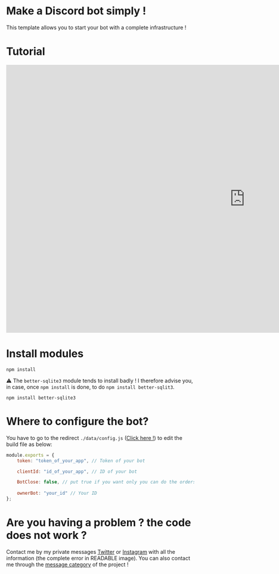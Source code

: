 # Make a Discord bot simply !
This template allows you to start your bot with a complete infrastructure !

# Tutorial
<iframe width="1280" height="720" src="https://www.youtube.com/watch?v=LLTMeutpcyw&t=156s" frameborder="0" allow="accelerometer; autoplay; clipboard-write; encrypted-media; gyroscope; picture-in-picture" allowfullscreen></iframe>

# Install modules
```
npm install
```
⚠️ The `better-sqlite3` module tends to install badly ! I therefore advise you, in case, once `npm install` is done, to do `npm install better-sqlit3`.
```
npm install better-sqlite3
```

# Where to configure the bot?
You have to go to the redirect `./data/config.js` (<a href="https://github.com/Cut0x/start-discord-bot/blob/main/data/config.js">Click here !</a>) to edit the build file as below:
```js
module.exports = {
    token: "token_of_your_app", // Token of your bot

    clientId: "id_of_your_app", // ID of your bot

    BotClose: false, // put true if you want only you can do the orders
    
    ownerBot: "your_id" // Your ID
};
```

# Are you having a problem ? the code does not work ?
Contact me by my private messages <a href="https://twitter.com/Cut0x_">Twitter</a> or <a href="https://instagram.com/valloic_">Instagram</a> with all the information (the complete error in READABLE image).
You can also contact me through the <a href="https://github.com/Cut0x/start-discord-bot/discussions/1">message category</a> of the project !
